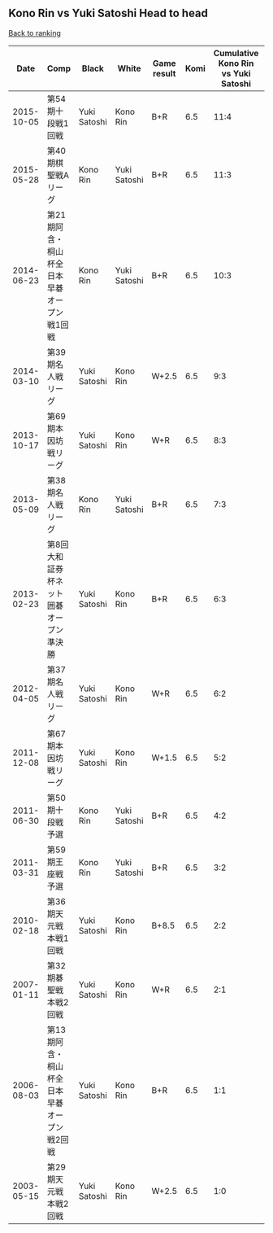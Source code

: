 ## Kono Rin vs Yuki Satoshi Head to head

[Back to ranking](../../index.md)




| **Date** | **Comp** | **Black** | **White** | **Game result** | **Komi** | **Cumulative Kono Rin vs Yuki Satoshi** | **Kono Rin streak** | **Yuki Satoshi streak** | 
| --- | --- | --- | --- | --- | --- | --- | --- | --- |
| 2015-10-05 | 第54期十段戦1回戦 | Yuki Satoshi | Kono Rin | B+R | 6.5 | 11:4 | 0 | 1 | 
| 2015-05-28 | 第40期棋聖戦Aリーグ | Kono Rin | Yuki Satoshi | B+R | 6.5 | 11:3 | 5 | 0 | 
| 2014-06-23 | 第21期阿含・桐山杯全日本早碁オープン戦1回戦 | Kono Rin | Yuki Satoshi | B+R | 6.5 | 10:3 | 4 | 0 | 
| 2014-03-10 | 第39期名人戦リーグ | Yuki Satoshi | Kono Rin | W+2.5 | 6.5 | 9:3 | 3 | 0 | 
| 2013-10-17 | 第69期本因坊戦リーグ | Yuki Satoshi | Kono Rin | W+R | 6.5 | 8:3 | 2 | 0 | 
| 2013-05-09 | 第38期名人戦リーグ | Kono Rin | Yuki Satoshi | B+R | 6.5 | 7:3 | 1 | 0 | 
| 2013-02-23 | 第8回大和証券杯ネット囲碁オープン準決勝 | Yuki Satoshi | Kono Rin | B+R | 6.5 | 6:3 | 0 | 1 | 
| 2012-04-05 | 第37期名人戦リーグ | Yuki Satoshi | Kono Rin | W+R | 6.5 | 6:2 | 4 | 0 | 
| 2011-12-08 | 第67期本因坊戦リーグ | Yuki Satoshi | Kono Rin | W+1.5 | 6.5 | 5:2 | 3 | 0 | 
| 2011-06-30 | 第50期十段戦予選 | Kono Rin | Yuki Satoshi | B+R | 6.5 | 4:2 | 2 | 0 | 
| 2011-03-31 | 第59期王座戦予選 | Kono Rin | Yuki Satoshi | B+R | 6.5 | 3:2 | 1 | 0 | 
| 2010-02-18 | 第36期天元戦本戦1回戦 | Yuki Satoshi | Kono Rin | B+8.5 | 6.5 | 2:2 | 0 | 1 | 
| 2007-01-11 | 第32期碁聖戦本戦2回戦 | Yuki Satoshi | Kono Rin | W+R | 6.5 | 2:1 | 1 | 0 | 
| 2006-08-03 | 第13期阿含・桐山杯全日本早碁オープン戦2回戦 | Yuki Satoshi | Kono Rin | B+R | 6.5 | 1:1 | 0 | 1 | 
| 2003-05-15 | 第29期天元戦本戦2回戦 | Yuki Satoshi | Kono Rin | W+2.5 | 6.5 | 1:0 | 1 | 0 |




